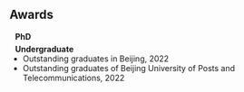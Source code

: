 ## Awards

<h4 style="margin:0 10px 0;">PhD</h4>

<ul style="margin:0 0 5px;">
 <!-- <li><a href="http://cvpr2023.thecvf.com/"><autocolor>IEEE/CVF Conference on Computer Vision and Pattern Recognition (CVPR) 2021-2023</autocolor></a></li>注释此处 -->
<!--  <li><a href="http://iccv2021.thecvf.com/"><autocolor>IEEE/CVF International Conference on Computer Vision (ICCV) 2021</autocolor></a></li>注释此处 -->
<!--  <li><a href="https://eccv2022.ecva.net/"><autocolor>European Conference on Computer Vision (ECCV) 2022</autocolor></a></li>注释此处 -->
</ul>

<h4 style="margin:0 10px 0;">Undergraduate</h4>

<ul style="margin:0 0 20px;">
    <li><autocolor>Outstanding graduates in Beijing, 2022 </autocolor></a></li>
    <li><autocolor>Outstanding graduates of Beijing University of Posts and Telecommunications, 2022 </autocolor></a></li>
  
<!--   <li><a href="https://www.computer.org/csdl/journal/tp"><autocolor>IEEE Transactions on Pattern Analysis and Machine Intelligence (TPAMI)</autocolor></a></li> 注释此处 -->
<!-- <li><a href="https://www.springer.com/journal/11263"><autocolor>International Journal of Computer Vision (IJCV)</autocolor></a></li> 注释此处 -->
</ul>
